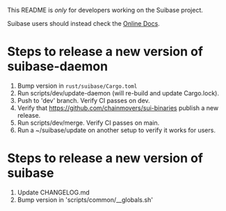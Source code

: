 This README is *only* for developers working on the Suibase project.

Suibase users should instead check the [Online Docs](https://suibase.com/docs/).

Steps to release a new version of suibase-daemon
================================================
1. Bump version in `rust/suibase/Cargo.toml`
2. Run scripts/dev/update-daemon (will re-build and update Cargo.lock).
3. Push to 'dev' branch. Verify CI passes on dev.
4. Verify that https://github.com/chainmovers/sui-binaries publish a new release.
5. Run scripts/dev/merge. Verify CI passes on main.
6. Run a ~/suibase/update on another setup to verify it works for users.

Steps to release a new version of suibase
=========================================
1. Update CHANGELOG.md
2. Bump version in 'scripts/common/__globals.sh'



